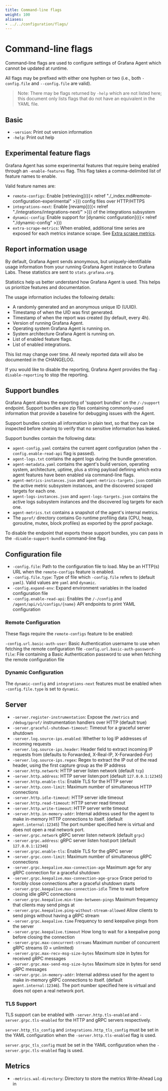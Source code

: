 ```yaml
---
title: Command-line flags
weight: 100
aliases:
- ../../configuration/flags/
---
```


# Command-line flags

Command-line flags are used to configure settings of Grafana Agent which cannot
be updated at runtime.

All flags may be prefixed with either one hyphen or two (i.e., both
`-config.file` and `--config.file` are valid).

> Note: There may be flags returned by `-help` which are not listed here; this
> document only lists flags that do not have an equivalent in the YAML file.

## Basic

* `-version`: Print out version information
* `-help`: Print out help

## Experimental feature flags

Grafana Agent has some experimental features that require being enabled through
an `-enable-features` flag. This flag takes a comma-delimited list of feature
names to enable.

Valid feature names are:

* `remote-configs`: Enable [retrieving]({{< relref "./_index.md#remote-configuration-experimental" >}}) config files over HTTP/HTTPS
* `integrations-next`: Enable [revamp]({{< relref "./integrations/integrations-next/" >}}) of the integrations subsystem
* `dynamic-config`: Enable support for [dynamic configuration]({{< relref "./dynamic-config" >}})
* `extra-scrape-metrics`: When enabled, additional time series  are exposed for each metrics instance scrape. See [Extra scrape metrics](https://prometheus.io/docs/prometheus/latest/feature_flags/#extra-scrape-metrics).

## Report information usage

By default, Grafana Agent sends anonymous, but uniquely-identifiable usage information
from your running Grafana Agent instance to Grafana Labs.
These statistics are sent to `stats.grafana.org`.

Statistics help us better understand how Grafana Agent is used.
This helps us prioritize features and documentation.

The usage information includes the following details:
* A randomly generated and an anonymous unique ID (UUID).
* Timestamp of when the UID was first generated.
* Timestamp of when the report was created (by default, every 4h).
* Version of running Grafana Agent.
* Operating system Grafana Agent is running on.
* System architecture Grafana Agent is running on.
* List of enabled feature flags.
* List of enabled integrations.

This list may change over time. All newly reported data will also be documented in the CHANGELOG.

If you would like to disable the reporting, Grafana Agent provides the flag `-disable-reporting`
to stop the reporting.

## Support bundles
Grafana Agent allows the exporting of 'support bundles' on the `/-/support`
endpoint. Support bundles are zip files containing commonly-used information
that provide a baseline for debugging issues with the Agent.

Support bundles contain all information in plain text, so that they can be
inspected before sharing to verify that no sensitive information has leaked.

Support bundles contain the following data:
* `agent-config.yaml` contains the current agent configuration (when the `-config.enable-read-api` flag is passed).
* `agent-logs.txt` contains the agent logs during the bundle generation.
* `agent-metadata.yaml` contains the agent's build version, operating system, architecture, uptime, plus a string payload defining which extra agent features have been enabled via command-line flags.
* `agent-metrics-instances.json` and `agent-metrics-targets.json` contain the active metric subsystem instances, and the discovered scraped targets for each one.
* `agent-logs-instances.json` and `agent-logs-targets.json` contains the active logs subsystem instances and the discovered log targets for each one.
* `agent-metrics.txt` contains a snapshot of the agent's internal metrics.
* The `pprof/` directory contains Go runtime profiling data (CPU, heap, goroutine, mutex, block profiles) as exported by the pprof package.

To disable the endpoint that exports these support bundles, you can pass in the
`-disable-support-bundle` command-line flag.

## Configuration file

* `-config.file`: Path to the configuration file to load. May be an HTTP(s) URL when the `remote-configs` feature is enabled.
* `-config.file.type`: Type of file which `-config.file` refers to (default `yaml`). Valid values are `yaml` and `dynamic`.
* `-config.expand-env`: Expand environment variables in the loaded configuration file
* `-config.enable-read-api`: Enables the `/-/config` and `/agent/api/v1/configs/{name}` API endpoints to print YAML configuration

### Remote Configuration

These flags require the `remote-configs` feature to be enabled:

`-config.url.basic-auth-user`: Basic Authentication username to use when fetching the remote configuration file
`-config.url.basic-auth-password-file`: File containing a Basic Authentication password to use when fetching the remote configuration file

### Dynamic Configuration

The `dynamic-config` and `integrations-next` features must be enabled when
`-config.file.type` is set to `dynamic`.

## Server

* `-server.register-instrumentation`: Expose the `/metrics` and `/debug/pprof/` instrumentation handlers over HTTP (default true)
* `-server.graceful-shutdown-timeout`: Timeout for a graceful server shutdown
* `-server.log.source-ips.enabled`: Whether to log IP addresses of incoming requests
* `-server.log.source-ips.header`: Header field to extract incoming IP requests from (defaults to Forwarded, X-Real-IP, X-Forwarded-For)
* `-server.log.source-ips.regex`: Regex to extract the IP out of the read header, using the first capture group as the IP address
* `-server.http.network`: HTTP server listen network (default `tcp`)
* `-server.http.address`: HTTP server listen:port (default `127.0.0.1:12345`)
* `-server.http.enable-tls`: Enable TLS for the HTTP server
* `-server.http.conn-limit`: Maximum number of simultaneous HTTP connections
* `-server.http.idle-timeout`: HTTP server idle timeout
* `-server.http.read-timeout`: HTTP server read timeout
* `-server.http.write-timeout`: HTTP server write timeout
* `-server.http.in-memory-addr`: Internal address used for the agent to make
  in-memory HTTP connections to itself. (default `agent.internal:12345`) The
  port number specified here is virtual and does not open a real network port.
* `-server.grpc.network` gRPC server listen network (default `grpc`)
* `-server.grpc.address`: gRPC server listen host:port (default `127.0.0.1:12346`)
* `-server.grpc.enable-tls`: Enable TLS for the gRPC server
* `-server.grpc.conn-limit`: Maximum number of simultaneous gRPC connections
* `-server.grpc.keepalive.max-connection-age` Maximum age for any gRPC connection for a graceful shutdown
* `-server.grpc.keepalive.max-connection-age-grace` Grace period to forcibly close connections after a graceful shutdown starts
* `-server.grpc.keepalive.max-connection-idle` Time to wait before closing idle gRPC connections
* `-server.grpc.keepalive.min-time-between-pings` Maximum frequency that clients may send pings at
* `-server.grpc.keepalive.ping-without-stream-allowed` Allow clients to send pings without having a gRPC stream
* `-server.grpc.keepalive.time` Frequency to send keepalive pings from the server
* `-server.grpc.keepalive.timeout` How long to wait for a keepalive pong before closing the connection
* `-server.grpc.max-concurrent-streams` Maximum number of concurrent gRPC streams (0 = unlimited)
* `-server.grpc.max-recv-msg-size-bytes` Maximum size in bytes for received gRPC messages
* `-server.grpc.max-send-msg-size-bytes` Maximum size in bytes for send gRPC messages
* `-server.grpc.in-memory-addr`: Internal address used for the agent to make
  in-memory gRPC connections to itself. (default `agent.internal:12346`). The
  port number specified here is virtual and does not open a real network port.

### TLS Support

TLS support can be enabled with `-server.http.tls-enabled` and
`-server.grpc.tls-enabled` for the HTTP and gRPC servers respectively.

`server.http_tls_config` and `integrations.http_tls_config` must be set in the
YAML configuration when the `-server.http.tls-enabled` flag is used.

`server.grpc_tls_config` must be set in the YAML configuration when the
`-server.grpc.tls-enabled` flag is used.

## Metrics

* `-metrics.wal-directory`: Directory to store the metrics Write-Ahead Log in
